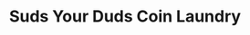 ---
title: "Suds Your Duds Coin Laundry"
url: /milwaukee/suds-your-duds-coin-laundry/
shop: laundry
---